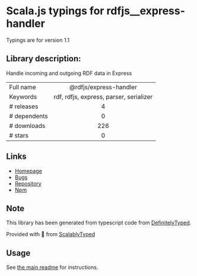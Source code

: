 
# Scala.js typings for rdfjs__express-handler

Typings are for version 1.1

## Library description:
Handle incoming and outgoing RDF data in Express

|                    |                 |
| ------------------ | :-------------: |
| Full name          | @rdfjs/express-handler |
| Keywords           | rdf, rdfjs, express, parser, serializer |
| # releases         | 4 |
| # dependents       | 0 |
| # downloads        | 226 |
| # stars            | 0 |

## Links
- [Homepage](https://github.com/rdfjs-base/express-handler)
- [Bugs](https://github.com/rdfjs-base/express-handler/issues)
- [Repository](https://github.com/rdfjs-base/express-handler)
- [Npm](https://www.npmjs.com/package/%40rdfjs%2Fexpress-handler)
    


## Note
This library has been generated from typescript code from [DefinitelyTyped](https://definitelytyped.org).

Provided with :purple_heart: from [ScalablyTyped](https://github.com/oyvindberg/ScalablyTyped)

## Usage
See [the main readme](../../readme.md) for instructions.


